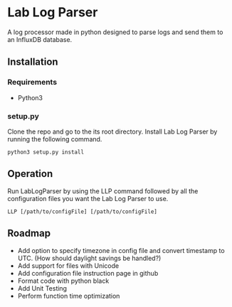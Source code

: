 # Lab Log Parser
A log processor made in python designed to parse logs and send them to an InfluxDB database.
## Installation
### Requirements
* Python3
### setup.py
Clone the repo and go to the its root directory. Install Lab Log Parser by running the following command.
```
python3 setup.py install
```
## Operation
Run LabLogParser by using the LLP command followed by all the configuration files you want the Lab Log Parser to use.
```
LLP [/path/to/configFile] [/path/to/configFile]
```
## Roadmap
* Add option to specify timezone in config file and convert timestamp to UTC.  (How should daylight savings be handled?)
* Add support for files with Unicode
* Add configuration file instruction page in github
* Format code with python black
* Add Unit Testing
* Perform function time optimization
